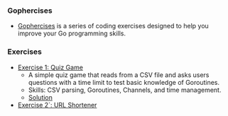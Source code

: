### Gophercises
- [Gophercises](https://gophercises.com/) is a series of coding exercises designed to help you improve your Go programming skills.


### Exercises
- [Exercise 1: Quiz Game](https://gophercises.com/exercises/urlshortener)
    - A simple quiz game that reads from a CSV file and asks users questions with a time limit to test basic knowledge of Goroutines.
    - Skills: CSV parsing, Goroutines, Channels, and time management.
    - [Solution]( https://github.com/AmanTahiliani/gophercises/blob/main/1.%20Quiz%20Game/quiz.go ) 
- [Exercise 2`: URL Shortener](https://gophercises.com/exercises/urlshortener)
